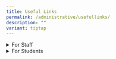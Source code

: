 ```yaml
---
title: Useful Links
permalink: /administrative/usefullinks/
description: ""
variant: tiptap
---
```

<p></p>
<div data-type="detailGroup" class="isomer-accordion isomer-accordion-white">
<details class="isomer-details">
<summary>For Staff</summary>
<div data-type="detailsContent" class="isomer-details-content">
<p></p>
<p><a href="https://sites.google.com/moe.edu.sg/wwstaffportal" rel="noopener nofollow" target="_blank">Westwood Staff Portal</a> (Requires
Log in to iCON)</p>
</div>
</details>
<details class="isomer-details">
<summary>For Students</summary>
<div data-type="detailsContent" class="isomer-details-content">
<p><a href="https://mims.moe.gov.sg/sspr" rel="noopener nofollow" target="_blank">Student Self-Service Password Reset</a>
</p>
<p><a href="https://idp.mims.moe.gov.sg/" rel="noopener nofollow" target="_blank">MIMS Portal Login</a>
</p>
<p><a href="https://vle.learning.moe.edu.sg/login" rel="noopener nofollow" target="_blank">Student Learning Space</a>
</p>
<p><a href="https://icon.moe.edu.sg/" rel="noopener nofollow" target="_blank">Student iCON Email</a>
</p>
<p><a href="https://go.gov.sg/pdlpwwss" rel="noopener nofollow" target="_blank">PDLP Resource Site</a>
</p>
<p><a href="https://sites.google.com/moe.edu.sg/wwsscentralisedreportingsite/home" rel="noopener nofollow" target="_blank">WWSS Centralised Reporting Site</a>
</p>
<p><a href="https://drive.google.com/file/d/1YoESojxn-5gnmWJAK1Rx0M3Qou_fZGuR/view" rel="noopener nofollow" target="_blank">2025 Student Handbook</a>
</p>
<p><a href="https://go.gov.sg/pytjkj" rel="noopener nofollow" target="_blank">PLD Fault Reporting</a>
</p>
<p><a href="https://learn.icdlasia.org" rel="noopener nofollow" target="_blank">NDE e-Learning Portal</a>
</p>
<p><a href="https://drive.google.com/file/d/1OAzhSbGTHf4CiFdwW55Ne3Ev1_eAirAC/view?usp=sharing" rel="noopener nofollow" target="_blank">NDE Students User Guide</a>
</p>
<p>Westwood ECG site</p>
<p>Ace-Learning Math e-learning portal</p>
<p>MySkillsFuture Student Portal</p>
<p>Go Safe Online</p>
<p>Singapore Polytechnic (SP)</p>
<p>Ngee Ann Polytechnic (NP)</p>
<p>Temasek Polytechnic (TP)</p>
<p>Nanyang Polytechnic (NYP)</p>
<p>Republic Polytechnic (RP)</p>
<p>Institute of Technical Education (ITE)</p>
<p>LASALLE College of the Arts</p>
<p>Nanyang Academy of Fine Arts (NAFA)</p>
<p>Direct School Admission - Junior Colleges (DSA-JC)</p>
<p>Polytechnic Early Admissions Exercise (EAE)</p>
<p>Polytechnic Foundation Programme (PFP)</p>
<p>Direct Entry Scheme to Polytechnic Programme (DPP)</p>
<ul>
<li>
<p>Online student insurance claim portal</p>
</li>
</ul>
<p>(View GPA factsheet).</p>
<p>(User Guide for Parents)</p>
</div>
</details>
</div>
<p></p>